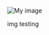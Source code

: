 ![My image](KateEyles.github.com/FabLabWgtn/FabLabWgtn/Illumination/blob/gh-pages/_images/Screen%20Shot%202016-01-27%20at%2010.50.05%20AM.jpg)

img testing
